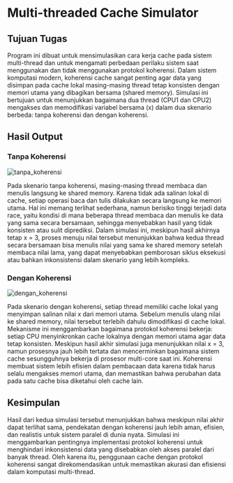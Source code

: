 # Multi-threaded Cache Simulator

## Tujuan Tugas

Program ini dibuat untuk mensimulasikan cara kerja cache pada sistem multi-thread dan untuk mengamati perbedaan perilaku sistem saat menggunakan dan tidak menggunakan protokol koherensi. Dalam sistem komputasi modern, koherensi cache sangat penting agar data yang disimpan pada cache lokal masing-masing thread tetap konsisten dengan memori utama yang dibagikan bersama (shared memory). Simulasi ini bertujuan untuk menunjukkan bagaimana dua thread (CPU1 dan CPU2) mengakses dan memodifikasi variabel bersama (x) dalam dua skenario berbeda: tanpa koherensi dan dengan koherensi.


## Hasil Output

### Tanpa Koherensi

![tanpa_koherensi](https://github.com/user-attachments/assets/63d3c526-b55c-43f3-bd73-3828ee92c2a6)

Pada skenario tanpa koherensi, masing-masing thread membaca dan menulis langsung ke shared memory. Karena tidak ada salinan lokal di cache, setiap operasi baca dan tulis dilakukan secara langsung ke memori utama. Hal ini memang terlihat sederhana, namun berisiko tinggi terjadi data race, yaitu kondisi di mana beberapa thread membaca dan menulis ke data yang sama secara bersamaan, sehingga menyebabkan hasil yang tidak konsisten atau sulit diprediksi. Dalam simulasi ini, meskipun hasil akhirnya tetap x = 3, proses menuju nilai tersebut menunjukkan bahwa kedua thread secara bersamaan bisa menulis nilai yang sama ke shared memory setelah membaca nilai lama, yang dapat menyebabkan pemborosan siklus eksekusi atau bahkan inkonsistensi dalam skenario yang lebih kompleks.

### Dengan Koherensi

![dengan_koherensi](https://github.com/user-attachments/assets/665adad6-8262-4c53-a707-05e32654db73)


Pada skenario dengan koherensi, setiap thread memiliki cache lokal yang menyimpan salinan nilai x dari memori utama. Sebelum menulis ulang nilai ke shared memory, nilai tersebut terlebih dahulu dimodifikasi di cache lokal. Mekanisme ini menggambarkan bagaimana protokol koherensi bekerja: setiap CPU menyinkronkan cache lokalnya dengan memori utama agar data tetap konsisten. Meskipun hasil akhir simulasi juga menunjukkan nilai x = 3, namun prosesnya jauh lebih tertata dan mencerminkan bagaimana sistem cache sesungguhnya bekerja di prosesor multi-core saat ini. Koherensi membuat sistem lebih efisien dalam pembacaan data karena tidak harus selalu mengakses memori utama, dan memastikan bahwa perubahan data pada satu cache bisa diketahui oleh cache lain.


## Kesimpulan

Hasil dari kedua simulasi tersebut menunjukkan bahwa meskipun nilai akhir dapat terlihat sama, pendekatan dengan koherensi jauh lebih aman, efisien, dan realistis untuk sistem paralel di dunia nyata. Simulasi ini menggambarkan pentingnya implementasi protokol koherensi untuk menghindari inkonsistensi data yang disebabkan oleh akses paralel dari banyak thread. Oleh karena itu, penggunaan cache dengan protokol koherensi sangat direkomendasikan untuk memastikan akurasi dan efisiensi dalam komputasi multi-thread.

